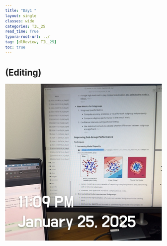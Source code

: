 ```yaml
---
title: "Day1 "
layout: single
classes: wide
categories: TIL_25
read_time: True
typora-root-url: ../
tag: [dlReview, TIL_25]
toc: true 
---
```


# (Editing)

![D6B69366-54F9-40C8-B0F7-E5B051CDA73C_1_105_c](../../images/2025-01-25-TIL25_Day1/D6B69366-54F9-40C8-B0F7-E5B051CDA73C_1_105_c-7874336.jpeg)

 
